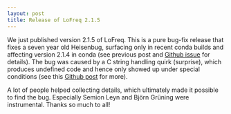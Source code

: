 ```yaml
---
layout: post
title: Release of LoFreq 2.1.5
---
```


We just published version 2.1.5 of LoFreq. This is a pure bug-fix release that fixes a seven year old Heisenbug, surfacing only in recent conda builds and affecting version 2.1.4 in conda (see previous post and [Github issue](https://github.com/CSB5/lofreq/issues/89) for details). The bug was caused by a C string handling quirk (surprise), which produces undefined code and hence only showed up under special conditions (see this [Github post](https://stackoverflow.com/questions/1973572/can-the-input-and-output-strings-to-sprintf-be-the-same) for more).

A lot of people helped collecting details, which ultimately made it possible to find the bug. Especially Semion Leyn and Björn Grüning were instrumental. Thanks so much to all!